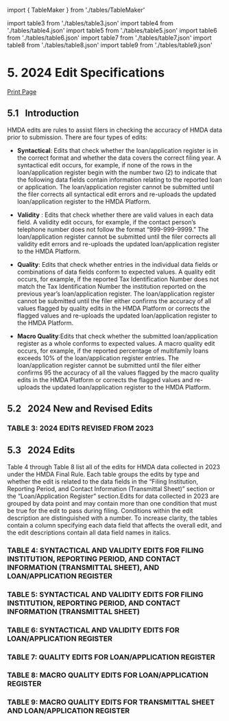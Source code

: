 import { TableMaker } from './tables/TableMaker'

import table3 from './tables/table3.json'
import table4 from './tables/table4.json'
import table5 from './tables/table5.json'
import table6 from './tables/table6.json'
import table7 from './tables/table7.json'
import table8 from './tables/table8.json'
import table9 from './tables/table9.json'

# 5. 2024 Edit Specifications

<a class="printBtn" href="javascript:window.print()" target="_self">
Print Page
</a>

## 5.1 &nbsp; Introduction

HMDA edits are rules to assist filers in checking the accuracy of HMDA data prior to
submission. There are four types of edits:

- **Syntactical**: Edits that check whether the loan/application register is in the correct
format and whether the data covers the correct filing year. A syntactical edit occurs, for
example, if none of the rows in the loan/application register begin with the number two
(2) to indicate that the following data fields contain information relating to the reported
loan or application. The loan/application register cannot be submitted until the filer
corrects all syntactical edit errors and re-uploads the updated loan/application register to
the HMDA Platform.

- **Validity** : Edits that check whether there are valid values in each data field. A validity edit occurs, for example, if the contact person’s telephone number does not follow the format “999-999-9999.” The loan/application register cannot be submitted until the filer
corrects all validity edit errors and re-uploads the updated loan/application register to
the HMDA Platform.

- **Quality**: Edits that check whether entries in the individual data fields or combinations of data fields conform to expected values. A quality edit occurs, for example, if the reported Tax Identification Number does not match the Tax Identification Number the institution reported on the previous year’s loan/application register. The loan/application register cannot be submitted until the filer either confirms the accuracy of all values flagged by quality edits in the HMDA Platform or corrects the flagged values and re-uploads the updated loan/application register to the HMDA Platform.

- **Macro Quality**:Edits that check whether the submitted loan/application register as a
whole conforms to expected values. A macro quality edit occurs, for example, if the
reported percentage of multifamily loans exceeds 10% of the loan/application register
entries. The loan/application register cannot be submitted until the filer either confirms 
95 the accuracy of all the values flagged by the macro quality edits in the HMDA Platform or
corrects the flagged values and re-uploads the updated loan/application register to the
HMDA Platform.

## 5.2 &nbsp; 2024 New and Revised Edits 


### TABLE 3: 2024 EDITS REVISED FROM 2023

<TableMaker jsonData={table3} tableNumber='3' tableName='Table 3' />

## 5.3 &nbsp; 2024 Edits
Table 4 through Table 8 list all of the edits for HMDA data collected in 2023 under the HMDA
Final Rule. Each table groups the edits by type and whether the edit is related to the data fields
in the “Filing Institution, Reporting Period, and Contact Information (Transmittal Sheet)”
section or the “Loan/Application Register” section.Edits for data collected in 2023 are grouped
by data point and may contain more than one condition that must be true for the edit to pass
during filing. Conditions within the edit description are distinguished with a number. To
increase clarity, the tables contain a column specifying each data field that affects the overall
edit, and the edit descriptions contain all data field names in italics. 

### TABLE 4: SYNTACTICAL AND VALIDITY EDITS FOR FILING INSTITUTION, REPORTING PERIOD, AND CONTACT INFORMATION (TRANSMITTAL SHEET), AND LOAN/APPLICATION REGISTER

<TableMaker jsonData={table4} tableNumber='4' tableName='Table 4' />

### TABLE 5: SYNTACTICAL AND VALIDITY EDITS FOR FILING INSTITUTION, REPORTING PERIOD, AND CONTACT INFORMATION (TRANSMITTAL SHEET)

<TableMaker jsonData={table5} tableNumber='5' tableName='Table 5' />

### TABLE 6: SYNTACTICAL AND VALIDITY EDITS FOR LOAN/APPLICATION REGISTER

<TableMaker jsonData={table6} tableNumber='6' tableName='Table 6' />

### TABLE 7: QUALITY EDITS FOR LOAN/APPLICATION REGISTER

<TableMaker jsonData={table7} tableNumber='7' tableName='Table 7' />

### TABLE 8: MACRO QUALITY EDITS FOR LOAN/APPLICATION REGISTER

<TableMaker jsonData={table8} tableNumber='8' tableName='Table 8' />

### TABLE 9: MACRO QUALITY EDITS FOR TRANSMITTAL SHEET AND LOAN/APPLICATION REGISTER

<TableMaker jsonData={table9} tableNumber='9' tableName='Table 9' />